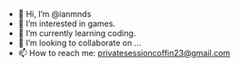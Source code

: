 - 👋 Hi, I’m @ianmnds
- 👀 I’m interested in games.
- 🌱 I’m currently learning coding.
- 💞️ I’m looking to collaborate on ...
- 📫 How to reach me: privatesessioncoffin23@gmail.com

<!---
ianmnds/ianmnds is a ✨ special ✨ repository because its `README.md` (this file) appears on your GitHub profile.
You can click the Preview link to take a look at your changes.
--->
